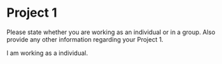 # Project 1

Please state whether you are working as an individual or in a group. Also provide any other information regarding your Project 1. 

I am working as a individual.

